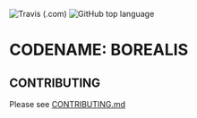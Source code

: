 ![Travis (.com)](https://img.shields.io/travis/com/Owowa13/Borealis?style=for-the-badge) ![GitHub top language](https://img.shields.io/github/languages/top/Owowa13/Borealis?style=for-the-badge)

# CODENAME: BOREALIS 

## CONTRIBUTING

Please see [CONTRIBUTING.md](CONTRIBUTING.md)
